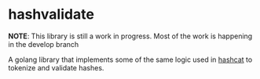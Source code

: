 # hashvalidate

**NOTE**: This library is still a work in progress. Most of the work is happening in the develop branch

A golang library that implements some of the same logic used in [hashcat](https://github.com/hashcat/hashcat) to tokenize and validate hashes.

